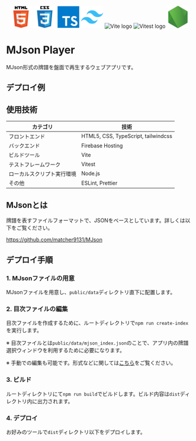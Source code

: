 <!-- Some icons from https://github.com/devicons/devicon -->
<p align="center">
    <img src="https://raw.githubusercontent.com/devicons/devicon/master/icons/html5/html5-original-wordmark.svg" alt="html5 logo" width="60" height="60"> 
    <img src="https://raw.githubusercontent.com/devicons/devicon/master/icons/css3/css3-original-wordmark.svg" alt="css3 logo" width="60" height="60">
    <img src="https://raw.githubusercontent.com/devicons/devicon/master/icons/typescript/typescript-original.svg" alt="TypeScript logo" width="60" height="60">
    <img src="https://raw.githubusercontent.com/devicons/devicon/master/icons/tailwindcss/tailwindcss-original.svg" alt="tailwindcss logo" width="60">
    <img src="https://vitejs.dev/logo.svg" alt="Vite logo" width="60">
    <img src="https://vitest.dev/logo.svg" alt="Vitest logo" width="60">
    <img src="https://raw.githubusercontent.com/devicons/devicon/master/icons/nodejs/nodejs-original.svg" alt="Node.js logo" width="60">
</p>

# MJson Player

MJson形式の牌譜を盤面で再生するウェブアプリです。

## デプロイ例

<!-- TODO: ここにデプロイしたサイトのリンク -->

## 使用技術

| カテゴリ                   | 技術                                |
| -------------------------- | ----------------------------------- |
| フロントエンド             | HTML5, CSS, TypeScript, tailwindcss |
| バックエンド               | Firebase Hosting                    |
| ビルドツール               | Vite                                |
| テストフレームワーク       | Vitest                              |
| ローカルスクリプト実行環境 | Node.js                             |
| その他                     | ESLint, Prettier                    |

## MJsonとは

牌譜を表すファイルフォーマットで、JSONをベースとしています。詳しくは以下をご覧ください。

https://github.com/matcher9131/MJson

## デプロイ手順

### 1. MJsonファイルの用意

MJsonファイルを用意し、`public/data`ディレクトリ直下に配置します。

### 2. 目次ファイルの編集

目次ファイルを作成するために、ルートディレクトリで`npm run create-index`を実行します。

※ 目次ファイルとは`public/data/mjson_index.json`のことで、アプリ内の牌譜選択ウィンドウを利用するために必要になります。

※ 手動での編集も可能です。形式などに関しては[こちら](doc/MJsonIndex.md)をご覧ください。

### 3. ビルド

ルートディレクトリにて`npm run build`でビルドします。ビルド内容は`dist`ディレクトリ内に出力されます。

### 4. デプロイ

お好みのツールで`dist`ディレクトリ以下をデプロイします。
